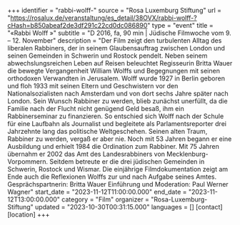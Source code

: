 +++
identifier = "rabbi-wolff-"
source = "Rosa Luxemburg Stiftung"
url = "https://rosalux.de/veranstaltung/es_detail/38OVX/rabbi-wolff-?cHash=b850abeaf2de3df291c22cd0dc086890"
type = "event"
title = "«Rabbi Wolff »"
subtitle = "D 2016, fa, 90 min | Jüdische Filmwoche  vom 9. – 12. November"
description = "Der Film zeigt den turbulenten Alltag des liberalen Rabbiners, der in seinem Glaubensauftrag zwischen London und seinen Gemeinden in Schwerin und Rostock pendelt. Neben seinem abwechslungsreichen Leben auf Reisen beleuchtet Regisseurin Britta Wauer die bewegte Vergangenheit William Wolffs und Begegnungen mit seinen orthodoxen Verwandten in Jerusalem. Wolff wurde 1927 in Berlin geboren und floh 1933 mit seinen Eltern und Geschwistern vor den Nationalsozialisten nach Amsterdam und von dort sechs Jahre später nach London. Sein Wunsch Rabbiner zu werden, blieb zunächst unerfüllt, da die Familie nach der Flucht nicht genügend Geld besaß, ihm ein Rabbinerseminar zu finanzieren. So entschied sich Wolff nach der Schule für eine Laufbahn als Journalist und begleitete als Parlamentsreporter drei Jahrzehnte lang das politische Weltgeschehen. Seinen alten Traum, Rabbiner zu werden, vergaß er aber nie. Noch mit 53 Jahren begann er eine Ausbildung und erhielt 1984 die Ordination zum Rabbiner. Mit 75 Jahren übernahm er 2002 das Amt des Landesrabbiners von Mecklenburg-Vorpommern. Seitdem betreute er die drei jüdischen Gemeinden in Schwerin, Rostock und Wismar. 
Die einjährige Filmdokumentation zeigt am Ende auch die Reflexionen Wolffs zur und nach Aufgabe seines Amtes. 
Gesprächspartnerin: Britta Wauer
Einführung und Moderation: Paul Werner Wagner"
start_date = "2023-11-12T11:00:00.000"
end_date = "2023-11-12T13:00:00.000"
category = "Film"
organizer = "Rosa-Luxemburg-Stiftung"
updated = "2023-10-30T00:31:15.000"
languages = []
[contact]
[location]
+++